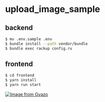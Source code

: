 # upload_image_sample

## backend

```bash
$ mv .env.sample .env
$ bundle install --path vendor/bundle
$ bundle exec rackup config.ru
```

## frontend

```bash
$ cd frontend
$ yarn install
$ yarn run start
```

[![Image from Gyazo](https://i.gyazo.com/77471a0cc25b6ead10abc0d3c145b19c.png)](https://gyazo.com/77471a0cc25b6ead10abc0d3c145b19c)
